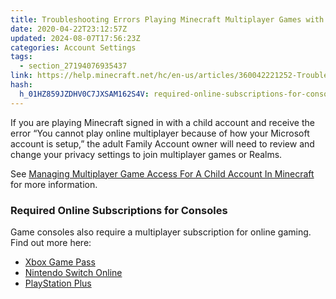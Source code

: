 ```yaml
---
title: Troubleshooting Errors Playing Minecraft Multiplayer Games with a Child Account
date: 2020-04-22T23:12:57Z
updated: 2024-08-07T17:56:23Z
categories: Account Settings
tags:
  - section_27194076935437
link: https://help.minecraft.net/hc/en-us/articles/360042221252-Troubleshooting-Errors-Playing-Minecraft-Multiplayer-Games-with-a-Child-Account
hash:
  h_01HZ859JZDHV0C7JXSAM162S4V: required-online-subscriptions-for-consoles
---
```


If you are playing Minecraft signed in with a child account and receive the error “You cannot play online multiplayer because of how your Microsoft account is setup,” the adult Family Account owner will need to review and change your privacy settings to join multiplayer games or Realms.

See [Managing Multiplayer Game Access For A Child Account In Minecraft](./Managing-Multiplayer-Game-Access-for-a-Child-Account-in-Minecraft.md) for more information.

### Required Online Subscriptions for Consoles

Game consoles also require a multiplayer subscription for online gaming. Find out more here:

- [Xbox Game Pass](https://www.xbox.com/en-US/xbox-game-pass)
- [Nintendo Switch Online](https://ec.nintendo.com/US/en/membership/)
- [PlayStation Plus](https://www.playstation.com/en-us/ps-plus/)
